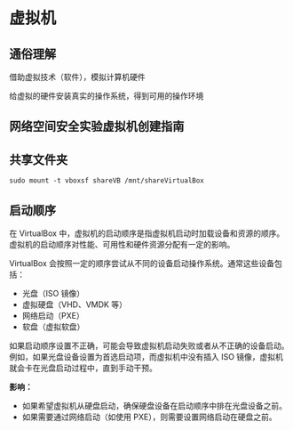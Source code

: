 # 虚拟机

## 通俗理解

借助虚拟技术（软件），模拟计算机硬件

给虚拟的硬件安装真实的操作系统，得到可用的操作环境

## 网络空间安全实验虚拟机创建指南

## 共享文件夹

```shell
sudo mount -t vboxsf shareVB /mnt/shareVirtualBox
```

## 启动顺序

在 VirtualBox 中，虚拟机的启动顺序是指虚拟机启动时加载设备和资源的顺序。虚拟机的启动顺序对性能、可用性和硬件资源分配有一定的影响。

VirtualBox 会按照一定的顺序尝试从不同的设备启动操作系统。通常这些设备包括：

- 光盘（ISO 镜像）
- 虚拟硬盘（VHD、VMDK 等）
- 网络启动（PXE）
- 软盘（虚拟软盘）

如果启动顺序设置不正确，可能会导致虚拟机启动失败或者从不正确的设备启动。例如，如果光盘设备设置为首选启动项，而虚拟机中没有插入 ISO 镜像，虚拟机就会卡在光盘启动过程中，直到手动干预。

**影响：**

- 如果希望虚拟机从硬盘启动，确保硬盘设备在启动顺序中排在光盘设备之前。
- 如果需要通过网络启动（如使用 PXE），则需要设置网络启动在硬盘之前。